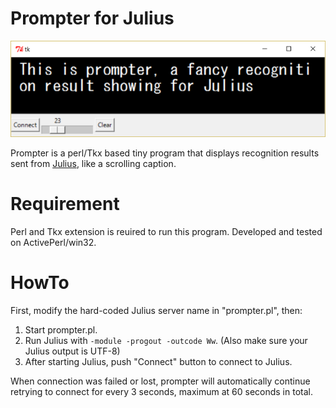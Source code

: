 # Prompter for Julius

![Screenshot](/screenshot.png)

Prompter is a perl/Tkx based tiny program that displays recognition results sent from [Julius](http://github.com/julius-speech/julius), like a scrolling caption.

# Requirement

Perl and Tkx extension is reuired to run this program.
Developed and tested on ActivePerl/win32.

# HowTo

First, modify the hard-coded Julius server name in "prompter.pl", then:

1. Start prompter.pl.
2. Run Julius with `-module -progout -outcode Ww`.  (Also make sure your Julius output is UTF-8)
3. After starting Julius, push "Connect" button to connect to Julius.

When connection was failed or lost, prompter will automatically continue retrying to connect for every 3 seconds, maximum at 60 seconds in total.
